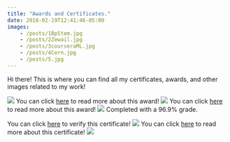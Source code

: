 ```yaml
---
title: "Awards and Certificates."
date: 2018-02-19T12:41:46-05:00
images:
    - /posts/1BpStem.jpg
    - /posts/2Zewail.jpg
    - /posts/3courseraML.jpg
    - /posts/4Cern.jpg
    - /posts/5.jpg
---
```


Hi there! This is where you can find all my certificates, awards, and other images related to my work!


![](/posts/1BpStem.jpg)
You can click [here](/achievements/bpglobalstem) to read more about this award!
![](/posts/2Zewail.jpg)
You can click [here](/achievements/zewailcity) to read more about this award!
![](/posts/3courseraML.jpg)
Completed with a 96.9% grade.

You can click [here](https://www.coursera.org/verify/TWM77P2FC5MV) to verify this certificate!
![](/posts/4Cern.jpg)
You can click [here](/achievements/cern) to read more about this certificate!
![](/posts/5.jpg)